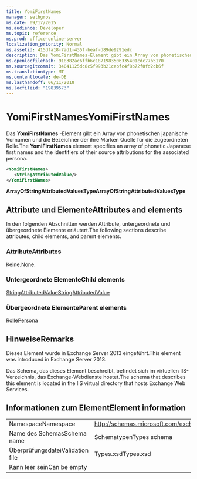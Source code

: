```yaml
---
title: YomiFirstNames
manager: sethgros
ms.date: 09/17/2015
ms.audience: Developer
ms.topic: reference
ms.prod: office-online-server
localization_priority: Normal
ms.assetid: 415dfa18-7ad1-435f-beaf-d89de9291edc
description: Das YomiFirstNames-Element gibt ein Array von phonetischen japanische Vornamen und die Bezeichner der ihre Marken Quelle für die zugeordneten Rolle.
ms.openlocfilehash: 918382ac6ffb6c1871983506335401cdc77b5170
ms.sourcegitcommit: 34041125dc8c5f993b21cebfc4f8b72f0fd2cb6f
ms.translationtype: MT
ms.contentlocale: de-DE
ms.lasthandoff: 06/11/2018
ms.locfileid: "19839573"
---
```

# <a name="yomifirstnames"></a><span data-ttu-id="1b79b-103">YomiFirstNames</span><span class="sxs-lookup"><span data-stu-id="1b79b-103">YomiFirstNames</span></span>

<span data-ttu-id="1b79b-104">Das **YomiFirstNames** -Element gibt ein Array von phonetischen japanische Vornamen und die Bezeichner der ihre Marken Quelle für die zugeordneten Rolle.</span><span class="sxs-lookup"><span data-stu-id="1b79b-104">The **YomiFirstNames** element specifies an array of phonetic Japanese first names and the identifiers of their source attributions for the associated persona.</span></span> 
  
```XML
<YomiFirstNames>
   <StringAttributedValue/>
</YomiFirstNames>
```

 <span data-ttu-id="1b79b-105">**ArrayOfStringAttributedValuesType**</span><span class="sxs-lookup"><span data-stu-id="1b79b-105">**ArrayOfStringAttributedValuesType**</span></span>
## <a name="attributes-and-elements"></a><span data-ttu-id="1b79b-106">Attribute und Elemente</span><span class="sxs-lookup"><span data-stu-id="1b79b-106">Attributes and elements</span></span>

<span data-ttu-id="1b79b-107">In den folgenden Abschnitten werden Attribute, untergeordnete und übergeordnete Elemente erläutert.</span><span class="sxs-lookup"><span data-stu-id="1b79b-107">The following sections describe attributes, child elements, and parent elements.</span></span>
  
### <a name="attributes"></a><span data-ttu-id="1b79b-108">Attribute</span><span class="sxs-lookup"><span data-stu-id="1b79b-108">Attributes</span></span>

<span data-ttu-id="1b79b-109">Keine.</span><span class="sxs-lookup"><span data-stu-id="1b79b-109">None.</span></span>
  
### <a name="child-elements"></a><span data-ttu-id="1b79b-110">Untergeordnete Elemente</span><span class="sxs-lookup"><span data-stu-id="1b79b-110">Child elements</span></span>

[<span data-ttu-id="1b79b-111">StringAttributedValue</span><span class="sxs-lookup"><span data-stu-id="1b79b-111">StringAttributedValue</span></span>](stringattributedvalue.md)
  
### <a name="parent-elements"></a><span data-ttu-id="1b79b-112">Übergeordnete Elemente</span><span class="sxs-lookup"><span data-stu-id="1b79b-112">Parent elements</span></span>

[<span data-ttu-id="1b79b-113">Rolle</span><span class="sxs-lookup"><span data-stu-id="1b79b-113">Persona</span></span>](persona.md)
  
## <a name="remarks"></a><span data-ttu-id="1b79b-114">Hinweise</span><span class="sxs-lookup"><span data-stu-id="1b79b-114">Remarks</span></span>

<span data-ttu-id="1b79b-115">Dieses Element wurde in Exchange Server 2013 eingeführt.</span><span class="sxs-lookup"><span data-stu-id="1b79b-115">This element was introduced in Exchange Server 2013.</span></span>
  
<span data-ttu-id="1b79b-116">Das Schema, das dieses Element beschreibt, befindet sich im virtuellen IIS-Verzeichnis, das Exchange-Webdienste hostet.</span><span class="sxs-lookup"><span data-stu-id="1b79b-116">The schema that describes this element is located in the IIS virtual directory that hosts Exchange Web Services.</span></span>
  
## <a name="element-information"></a><span data-ttu-id="1b79b-117">Informationen zum Element</span><span class="sxs-lookup"><span data-stu-id="1b79b-117">Element information</span></span>

|||
|:-----|:-----|
|<span data-ttu-id="1b79b-118">Namespace</span><span class="sxs-lookup"><span data-stu-id="1b79b-118">Namespace</span></span>  <br/> |http://schemas.microsoft.com/exchange/services/2006/types  <br/> |
|<span data-ttu-id="1b79b-119">Name des Schemas</span><span class="sxs-lookup"><span data-stu-id="1b79b-119">Schema name</span></span>  <br/> |<span data-ttu-id="1b79b-120">Schematypen</span><span class="sxs-lookup"><span data-stu-id="1b79b-120">Types schema</span></span>  <br/> |
|<span data-ttu-id="1b79b-121">Überprüfungsdatei</span><span class="sxs-lookup"><span data-stu-id="1b79b-121">Validation file</span></span>  <br/> |<span data-ttu-id="1b79b-122">Types.xsd</span><span class="sxs-lookup"><span data-stu-id="1b79b-122">Types.xsd</span></span>  <br/> |
|<span data-ttu-id="1b79b-123">Kann leer sein</span><span class="sxs-lookup"><span data-stu-id="1b79b-123">Can be empty</span></span>  <br/> ||
   

